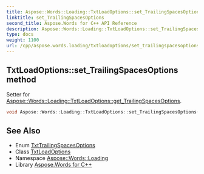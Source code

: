 ```yaml
---
title: Aspose::Words::Loading::TxtLoadOptions::set_TrailingSpacesOptions method
linktitle: set_TrailingSpacesOptions
second_title: Aspose.Words for C++ API Reference
description: Aspose::Words::Loading::TxtLoadOptions::set_TrailingSpacesOptions method. Setter for Aspose::Words::Loading::TxtLoadOptions::get_TrailingSpacesOptions in C++.
type: docs
weight: 1100
url: /cpp/aspose.words.loading/txtloadoptions/set_trailingspacesoptions/
---
```

## TxtLoadOptions::set_TrailingSpacesOptions method


Setter for [Aspose::Words::Loading::TxtLoadOptions::get_TrailingSpacesOptions](../get_trailingspacesoptions/).

```cpp
void Aspose::Words::Loading::TxtLoadOptions::set_TrailingSpacesOptions(Aspose::Words::Loading::TxtTrailingSpacesOptions value)
```

## See Also

* Enum [TxtTrailingSpacesOptions](../../txttrailingspacesoptions/)
* Class [TxtLoadOptions](../)
* Namespace [Aspose::Words::Loading](../../)
* Library [Aspose.Words for C++](../../../)
